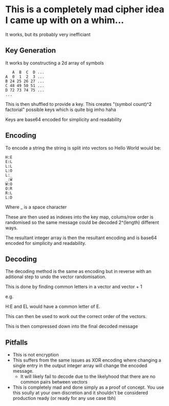 # This is a completely mad cipher idea I came up with on a whim...

It works, but its probably very inefficiant

## Key Generation

It works by constructing a 2d array of symbols
```
   A  B  C  D ...
A  0  1  2  3 ...
B 24 25 26 27 ...
C 48 49 50 51 ...
D 72 73 74 75 ...
...
```

This is then shuffled to provide a key. This creates "(symbol count)^2 factorial" possible keys which is quite big imho haha

Keys are base64 encoded for simplicity and readability

## Encoding
To encode a string the string is split into vectors so Hello World would be:

```
H:E
E:L
L:L
L:O
L:_
_:W
W:O
O:R
R:L
L:D
```

Where _ is a space character

These are then used as indexes into the key map, colums/row order is randomised so the same message could be decoded 2^(length) different ways.

The resultant integer array is then the resultant encoding and is base64 encoded for simplicity and readability.

## Decoding

The decoding method is the same as encoding but in reverse with an aditional step to undo the vector randomisation.

This is done by finding common letters in a vector and vector + 1

e.g.

H:E and EL would have a common letter of E.

This can then be used to work out the correct order of the vectors.

This is then compressed down into the final decoded message

## Pitfalls
- This is not encryption
- This suffers from the same issues as XOR encoding where changing a single entry in the output integer array will change the encoded message.
   - It will likely fail to decode due to the likelyhood that there are no common pairs between vectors
- This is completely mad and done simply as a proof of concept. You use this soully at your own discretion and it shouldn't be considered production ready (or ready for any use case tbh) 
